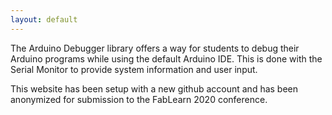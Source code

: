 ```yaml
---
layout: default
---
```


The Arduino Debugger library offers a way for students to debug their Arduino programs while using the default Arduino IDE. This is done with the Serial Monitor to provide system information and user input.

This website has been setup with a new github account and has been anonymized for submission to the FabLearn 2020 conference. 
